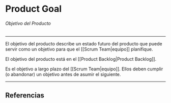 # Product Goal
###### Objetivo del Producto
---

El objetivo del producto describe un estado futuro del producto que puede servir como un objetivo para que el [[Scrum Team|equipo]] planifique.

El objetivo del producto está en el [[Product Backlog|Product Backlog]].

Es el objetivo a largo plazo del [[Scrum Team|equipo]]. Ellos deben cumplir (o abandonar) un objetivo antes de asumir el siguiente.

---

## Referencias